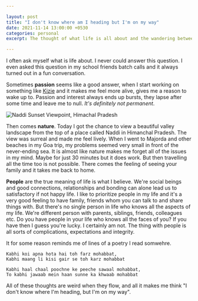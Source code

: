 ```yaml
---

layout: post
title: "I don't know where am I heading but I'm on my way"
date: 2021-11-14 13:00:00 +0530
categories: personal
excerpt: The thought of what life is all about and the wandering between Passion, People and Nature

---
```


I often ask myself what is life about. 
I never could answer this question.
I even asked this question in my school friends batch
calls and it always turned out in a fun conversation.

Sometimes **passion** seems like a good answer,
when I start working on something like [Kizie](https://kizie.co)
and it makes me feel more alive, gives me a reason
to wake up to. Passion and interest always ends up bursts,
they lapse after some time and leave me to null.
*It's definitely not permanent*.

![Naddi Sunset Viewpoint, Himachal Pradesh](/images/posts/naddi-viewpoint.jpg)

Then comes **nature**. 
Today I got the chance to view 
a beautiful valley landscape from the top
of a place called Naddi in Himanchal Pradesh.
The view was surreal and made me feel lively.
When I went to Majorda and other beaches
in my Goa trip, my problems seemed very small
in front of the never-ending sea. 
It is almost like 
nature makes me forget all of the issues in my mind.
Maybe for just 30 minutes but it does work.
But then travelling all the time too 
is not possible. 
There comes the feeling of seeing your family
and it takes me back to home.

**People** are the true meaning of life is what I believe.
We're social beings and good connections, relationships and
bonding can alone lead us to satisfactory if not happy life.
I like to prioritize people in my life and it's a very
good feeling to have family, friends whom you can talk to
and share things with. But there's no single person in 
life who knows all the aspects of my life.
We're different person with parents, siblings, friends, colleagues etc.
Do you have people in your life who knows all the faces of you?
If you have then I guess you're lucky. 
I certainly am not. The thing with people is all sorts
of complications, expectations and integrity.

It for some reason reminds me of lines of a poetry I read somwehre.

```
Kabhi koi apna hota hai toh farz mohabbat,
Kabhi maang li kisi gair se toh karz mohabbat

Kabhi haal chaal poochne ke peeche sawaal mohabbat,
To kabhi jawaab mein haan sunne ka khwaab mohabbat
```

All of these thoughts are weird when they flow,
and all it makes me think "I don't know where I'm heading,
but I'm on my way".
